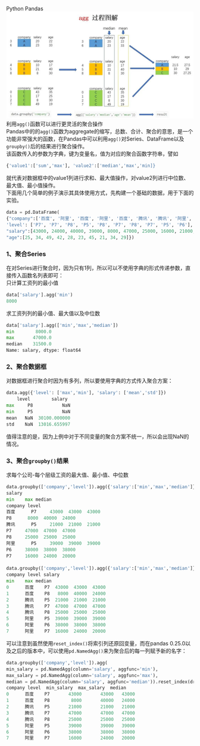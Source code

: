 Python Pandas<br />![2021-08-30-09-29-20-831067.jpeg](./img/1630286970241-041ca9ec-dbee-47d1-a108-c0e5464393a8.jpeg)<br />利用`agg()`函数可以进行更灵活的聚合操作<br />Pandas中的的`agg()`函数为aggregate的缩写，总数、合计、聚合的意思，是一个功能非常强大的函数，在Pandas中可以利用`agg()`对Series、DataFrame以及`groupby()`后的结果进行聚合操作。<br />该函数传入的参数为字典，键为变量名，值为对应的聚合函数字符串，譬如
```python
{'value1':['sum','max'], 'value2':['median','max','min]}
```
就代表对数据框中的value1列进行求和、最大值操作，对value2列进行中位数、最大值、最小值操作。<br />下面用几个简单的例子演示其具体使用方式，先构建一个基础的数据，用于下面的实验。
```python
data = pd.DataFrame(
{"company":['百度', '阿里', '百度', '阿里', '百度', '腾讯', '腾讯', '阿里', '腾讯', '阿里'],
'level': ['P7', 'P7', 'P8', 'P5', 'P8', 'P7', 'P8', 'P7', 'P5', 'P6'],
"salary":[43000, 24000, 40000, 39000, 8000, 47000, 25000, 16000, 21000, 38000],
"age":[25, 34, 49, 42, 28, 23, 45, 21, 34, 29]})
```
<a name="nNYAS"></a>
### 1、聚合Series
在对Series进行聚合时，因为只有1列，所以可以不使用字典的形式传递参数，直接传入函数名列表即可：<br />只计算工资列的最小值
```python
data['salary'].agg('min')
8000
```
求工资列列的最小值、最大值以及中位数
```python
data['salary'].agg(['min','max','median'])
min        8000.0
max       47000.0
median    31500.0
Name: salary, dtype: float64
```
<a name="aMZ5d"></a>
### 2、聚合数据框
对数据框进行聚合时因为有多列，所以要使用字典的方式传入聚合方案：
```python
data.agg({'level': ['max','min'], 'salary': ['mean','std']})
    level        salary
max     P8           NaN
min     P5           NaN
mean   NaN  30100.000000
std    NaN  13016.655997
```
值得注意的是，因为上例中对于不同变量的聚合方案不统一，所以会出现NaN的情况。
<a name="r7JRG"></a>
### 3、聚合`groupby()`结果
求每个公司-每个层级工资的最大值、最小值、中位数
```python
data.groupby(['company','level']).agg({'salary':['min','max','median']})
salary              
min    max median
company level                     
百度      P7     43000  43000  43000
P8      8000  40000  24000
腾讯      P5     21000  21000  21000
P7     47000  47000  47000
P8     25000  25000  25000
阿里      P5     39000  39000  39000
P6     38000  38000  38000
P7     16000  24000  20000

data.groupby(['company','level']).agg({'salary':['min','max','median']}).reset_index(drop=False)
company level salary              
min    max median
0      百度    P7  43000  43000  43000
1      百度    P8   8000  40000  24000
2      腾讯    P5  21000  21000  21000
3      腾讯    P7  47000  47000  47000
4      腾讯    P8  25000  25000  25000
5      阿里    P5  39000  39000  39000
6      阿里    P6  38000  38000  38000
7      阿里    P7  16000  24000  20000
```
可以注意到虽然使用`reset_index()`将索引列还原回变量，而在pandas 0.25.0以及之后的版本中，可以使用`pd.NamedAgg()`来为聚合后的每一列赋予新的名字：
```python
data.groupby(['company','level']).agg(
min_salary = pd.NamedAgg(column='salary', aggfunc='min'),
max_salary = pd.NamedAgg(column='salary', aggfunc='max'),
median = pd.NamedAgg(column='salary', aggfunc='median')).reset_index(drop=False)
company level  min_salary  max_salary  median
0      百度    P7       43000       43000   43000
1      百度    P8        8000       40000   24000
2      腾讯    P5       21000       21000   21000
3      腾讯    P7       47000       47000   47000
4      腾讯    P8       25000       25000   25000
5      阿里    P5       39000       39000   39000
6      阿里    P6       38000       38000   38000
7      阿里    P7       16000       24000   20000
```
